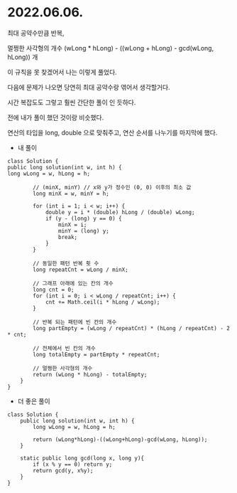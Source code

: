 # 2022.06.06.

최대 공약수만큼 반복,

멀쩡한 사각형의 개수 (wLong * hLong) - ((wLong + hLong) - gcd(wLong, hLong)) 개

이 규칙을 못 찾겠어서 나는 이렇게 풀었다.

다음에 문제가 나오면 당연히 최대 공약수랑 엮어서 생각할거다.

시간 복잡도도 그렇고 훨씬 간단한 풀이 인 듯하다.

전에 내가 풀이 했던 것이랑 비슷했다.

연산의 타입을 long, double 으로 맞춰주고, 연산 순서를 나누기를 마지막에 했다.

* 내 풀이

```
class Solution {
public long solution(int w, int h) {
long wLong = w, hLong = h;

        // (minX, minY) // x와 y가 정수인 (0, 0) 이후의 최소 값
        long minX = w, minY = h;

        for (int i = 1; i < w; i++) {
            double y = i * (double) hLong / (double) wLong;
            if (y - (long) y == 0) {
                minX = i;
                minY = (long) y;
                break;
            }
        }

        // 동일한 패턴 반복 횟 수
        long repeatCnt = wLong / minX;

        // 그래프 아래에 있는 칸의 개수
        long cnt = 0;
        for (int i = 0; i < wLong / repeatCnt; i++) {
            cnt += Math.ceil(i * hLong / wLong);
        }

        // 반복 되는 패턴에 빈 칸의 개수
        long partEmpty = (wLong / repeatCnt) * (hLong / repeatCnt) - 2 * cnt;

        // 전체에서 빈 칸의 개수
        long totalEmpty = partEmpty * repeatCnt;

        // 멀쩡한 사각형의 개수
        return (wLong * hLong) - totalEmpty;
    }
}
```

* 더 좋은 풀이

```
class Solution {
    public long solution(int w, int h) {
        long wLong = w, hLong = h;

        return (wLong*hLong)-((wLong+hLong)-gcd(wLong, hLong));
    }

    static public long gcd(long x, long y){
        if (x % y == 0) return y;
        return gcd(y, x%y);
    }
}
```